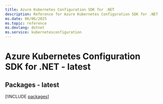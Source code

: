 ```yaml
---
title: Azure Kubernetes Configuration SDK for .NET
description: Reference for Azure Kubernetes Configuration SDK for .NET
ms.date: 06/06/2025
ms.topic: reference
ms.devlang: dotnet
ms.service: kubernetesconfiguration
---
```

# Azure Kubernetes Configuration SDK for .NET - latest
## Packages - latest
[!INCLUDE [packages](kubernetes-configuration-index.md)]